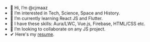 - 👋 Hi, I’m @cjmaaz
- 👀 I’m interested in Tech, Science, Space and History.
- 🌱 I’m currently learning React JS and Flutter.
- 🙌 I have these skills: Aura/LWC, Vue.js, Firebase, HTML/CSS etc.
- 💞️ I’m looking to collaborate on any JS project.
- ✔  Here's my [resume](https://cjmaaz.notion.site/Maaz-Rahman-54f930830b4c4d7e871ad263cab5954a).

<!---
cjmaaz/cjmaaz is a ✨ special ✨ repository because its `README.md` (this file) appears on your GitHub profile.
You can click the Preview link to take a look at your changes.
--->

